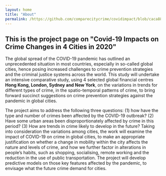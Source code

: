 ```yaml
---
layout: home
title: "About"
permalink: /https://github.com/comparecitycrime/covidimpact/blob/caca88a9633adbe6fb756272221e7ae00805de4e/About.md
---
```


## This is the project page on "Covid-19 Impacts on Crime Changes in 4 Cities in 2020"

The global spread of the COVID-19 pandemic has outlined an unprecedented situation in most countries, especially in so-called global cities, hence posing increased challenges to crime prevention strategies and the criminal justice systems across the world. This study will undertake an intensive comparative study, using 4 selected global financial centres **Hong Kong, London, Sydney and New York**, on the variations in trends for different types of crime, in the spatio-temporal patterns of crime, to bring forward succinct suggestions on crime prevention strategies against the pandemic in global cities.

The project aims to address the following three questions: (1) how have the type and number of crimes been affected by the COVID-19 outbreak? (2) Have some urban areas been disproportionately affected by crime in this period? (3) How are trends in crime likely to develop in the future? Taking into consideration the variations among cities, the work will examine the impact of COVID-19 on crime in global cities, to make an appropriate justification on whether a change in mobility within the city affects the nature and levels of crime, and how we further factor in alterations  in people’s habits, such as shopping, socialising, remote working and the reduction in the use of public transportation. The project will develop predictive models on those key features affected by the pandemic, to envisage what the future crime demand for cities.
